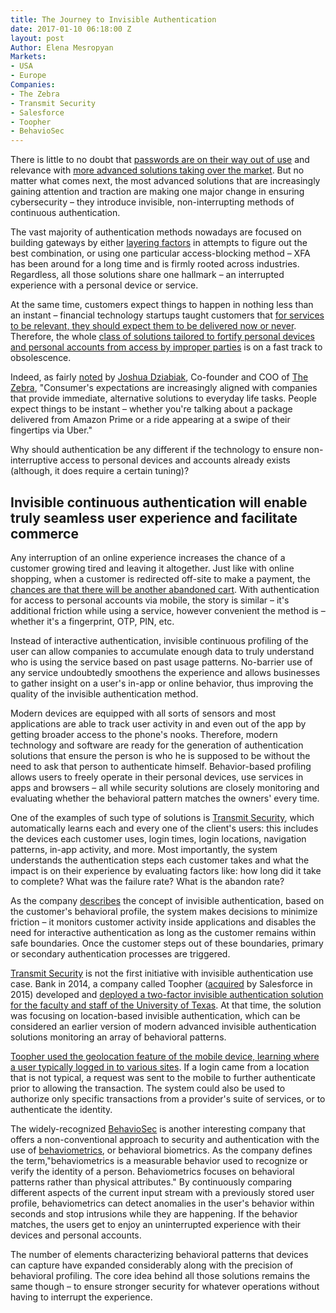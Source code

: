 ```yaml
---
title: The Journey to Invisible Authentication
date: 2017-01-10 06:18:00 Z
layout: post
Author: Elena Mesropyan
Markets:
- USA
- Europe
Companies:
- The Zebra
- Transmit Security
- Salesforce
- Toopher
- BehavioSec
---
```


There is little to no doubt that [passwords are on their way out of use](https://letstalkpayments.com/say-goodbye-to-passwords-fido-to-revolutionize-online-authentication-systems/) and relevance with [more advanced solutions taking over the market](https://letstalkpayments.com/biometrics-in-banking-who-is-killing-the-passwords-in-2016/). But no matter what comes next, the most advanced solutions that are increasingly gaining attention and traction are making one major change in ensuring cybersecurity – they introduce invisible, non-interrupting methods of continuous authentication.

The vast majority of authentication methods nowadays are focused on building gateways by either [layering factors](https://letstalkpayments.com/interview-with-early-warning-and-clearxchange-the-most-powerful-bank-focused-alliance-in-the-authentication-and-digital-payments-industry/) in attempts to figure out the best combination, or using one particular access-blocking method – XFA has been around for a long time and is firmly rooted across industries. Regardless, all those solutions share one hallmark – an interrupted experience with a personal device or service.

At the same time, customers expect things to happen in nothing less than an instant – financial technology startups taught customers that [for services to be relevant, they should expect them to be delivered now or never](https://letstalkpayments.com/future-of-financial-services-mobile-and-instant/). Therefore, the whole [class of solutions tailored to fortify personal devices and personal accounts from access by improper parties](https://medici.letstalkpayments.com/companies?utf8=%E2%9C%93&page=1&term=&q%5Brocket_eq%5D=0&term=&q%5Bname_cont%5D=&q%5Bcountry_eq%5D=&q%5Btotal_funding_amount_value_gt%5D=0&q%5Btotal_funding_amount_value_lt%5D=2430000000.0&q%5Bfunding_stage_eq%5D=&q%5Bemployees_amount_gt%5D=0&q%5Bemployees_amount_lt%5D=2300000&q%5Btags%5D%5B%5D=Security\+-\+Fraud\+%26\+Authentication) is on a fast track to obsolescence.

Indeed, as fairly [noted](http://www.huffingtonpost.com/molly-reynolds/5-hottest-trends-in-finte_b_13860654.html) by [Joshua Dziabiak](https://www.linkedin.com/in/joshua-dziabiak-686a686), Co-founder and COO of [The Zebra](https://www.thezebra.com/), "Consumer's expectations are increasingly aligned with companies that provide immediate, alternative solutions to everyday life tasks. People expect things to be instant – whether you're talking about a package delivered from Amazon Prime or a ride appearing at a swipe of their fingertips via Uber."

Why should authentication be any different if the technology to ensure non-interruptive access to personal devices and accounts already exists (although, it does require a certain tuning)?

## Invisible continuous authentication will enable truly seamless user experience and facilitate commerce

Any interruption of an online experience increases the chance of a customer growing tired and leaving it altogether. Just like with online shopping, when a customer is redirected off-site to make a payment, the [chances are that there will be another abandoned cart](https://woocommerce.com/2016/03/payment-gateway-ux/). With authentication for access to personal accounts via mobile, the story is similar – it's additional friction while using a service, however convenient the method is – whether it's a fingerprint, OTP, PIN, etc.

Instead of interactive authentication, invisible continuous profiling of the user can allow companies to accumulate enough data to truly understand who is using the service based on past usage patterns. No-barrier use of any service undoubtedly smoothens the experience and allows businesses to gather insight on a user's in-app or online behavior, thus improving the quality of the invisible authentication method.

Modern devices are equipped with all sorts of sensors and most applications are able to track user activity in and even out of the app by getting broader access to the phone's nooks. Therefore, modern technology and software are ready for the generation of authentication solutions that ensure the person is who he is supposed to be without the need to ask that person to authenticate himself. Behavior-based profiling allows users to freely operate in their personal devices, use services in apps and browsers – all while security solutions are closely monitoring and evaluating whether the behavioral pattern matches the owners' every time.

One of the examples of such type of solutions is [Transmit Security](http://www.transmitsecurity.com/), which automatically learns each and every one of the client's users: this includes the devices each customer uses, login times, login locations, navigation patterns, in-app activity, and more. Most importantly, the system understands the authentication steps each customer takes and what the impact is on their experience by evaluating factors like: how long did it take to complete? What was the failure rate? What is the abandon rate?

As the company [describes](http://www.transmitsecurity.com/use_case/primary-authentication-invisible/) the concept of invisible authentication, based on the customer's behavioral profile, the system makes decisions to minimize friction – it monitors customer activity inside applications and disables the need for interactive authentication as long as the customer remains within safe boundaries. Once the customer steps out of these boundaries, primary or secondary authentication processes are triggered.

[Transmit Security](http://www.transmitsecurity.com/) is not the first initiative with invisible authentication use case. Bank in 2014, a company called Toopher ([acquired](https://www.toopher.com/) by Salesforce in 2015) developed and [deployed a two-factor invisible authentication solution for the faculty and staff of the University of Texas](http://www.secureidnews.com/news-item/university-of-texas-deploys-invisible-authentication-technology-for-faculty-and-staff/). At that time, the solution was focusing on location-based invisible authentication, which can be considered an earlier version of modern advanced invisible authentication solutions monitoring an array of behavioral patterns.

[Toopher used the geolocation feature of the mobile device, learning where a user typically logged in to various sites](http://www.secureidnews.com/news-item/toopher-enables-two-factor-invisible-authentication/). If a login came from a location that is not typical, a request was sent to the mobile to further authenticate prior to allowing the transaction. The system could also be used to authorize only specific transactions from a provider's suite of services, or to authenticate the identity.

The widely-recognized [BehavioSec](https://www.behaviosec.com/) is another interesting company that offers a non-conventional approach to security and authentication with the use of [behaviometrics](https://letstalkpayments.com/behaviometrics-will-define-the-new-era-of-security/), or behavioral biometrics. As the company defines the term,"behaviometrics is a measurable behavior used to recognize or verify the identity of a person. Behaviometrics focuses on behavioral patterns rather than physical attributes." By continuously comparing different aspects of the current input stream with a previously stored user profile, behaviometrics can detect anomalies in the user's behavior within seconds and stop intrusions while they are happening. If the behavior matches, the users get to enjoy an uninterrupted experience with their devices and personal accounts.

The number of elements characterizing behavioral patterns that devices can capture have expanded considerably along with the precision of behavioral profiling. The core idea behind all those solutions remains the same though – to ensure stronger security for whatever operations without having to interrupt the experience.
